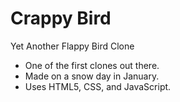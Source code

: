 Crappy Bird
=============
Yet Another Flappy Bird Clone

- One of the first clones out there.
- Made on a snow day in January.
- Uses HTML5, CSS, and JavaScript.
